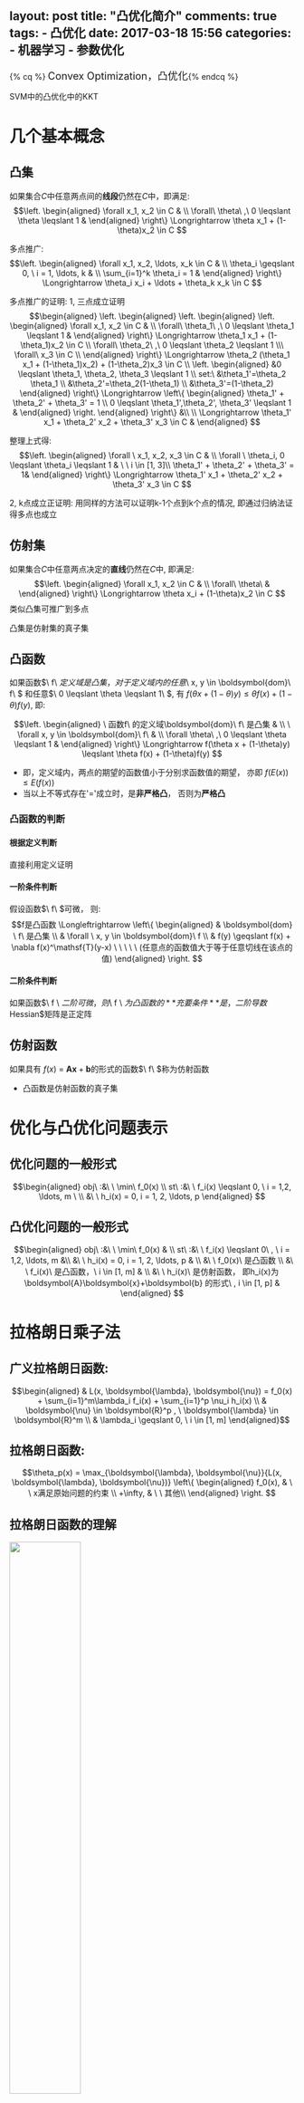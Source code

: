 layout: post
title: "凸优化简介"
comments: true
tags:
	- 凸优化
date: 2017-03-18 15:56
categories:
    - 机器学习
    - 参数优化
---

{% cq %} <font size=4>Convex Optimization，凸优化</font>{% endcq %}

SVM中的凸优化中的KKT
<!-- more -->

# 几个基本概念

## 凸集

如果集合$C$中任意两点间的**线段**仍然在$C$中，即满足:
$$\left.
\begin{aligned}
  \forall x_1, x_2 \in C &  \\
\forall\ \theta\ ,\ 0 \leqslant \theta \leqslant 1 &
\end{aligned}
\right\} \Longrightarrow \theta x_1 + (1-\theta)x_2 \in C
$$

多点推广:
$$\left.
\begin{aligned}
  \forall x_1, x_2, \ldots, x_k \in C &  \\
  \theta_i \geqslant 0, \ i = 1, \ldots, k & \\
  \sum_{i=1}^k \theta_i = 1 &
\end{aligned}
\right\} \Longrightarrow \theta_i x_i + \ldots + \theta_k x_k \in C
$$

多点推广的证明:
1, 三点成立证明
$$\begin{aligned}
 \left.
\begin{aligned}
    \left.
        \begin{aligned}
            \left.
                \begin{aligned}
                    \forall x_1, x_2 \in C &  \\
                    \forall\ \theta_1\ ,\ 0 \leqslant \theta_1 \leqslant 1 &
                \end{aligned}
            \right\} \Longrightarrow \theta_1 x_1 + (1-\theta_1)x_2 \in C \\
            \forall\ \theta_2\ ,\ 0 \leqslant \theta_2 \leqslant 1 \\\
            \forall\ x_3 \in C \\
        \end{aligned}
    \right\} \Longrightarrow \theta_2 (\theta_1 x_1 + (1-\theta_1)x_2) + (1-\theta_2)x_3 \in C \\
   \left.
        \begin{aligned}
            &0 \leqslant \theta_1, \theta_2, \theta_3 \leqslant 1 \\
            set:\ &\theta_1'=\theta_2 \theta_1 \\
            &\theta_2'=\theta_2(1-\theta_1) \\
            &\theta_3'=(1-\theta_2)
        \end{aligned}
    \right\} \Longrightarrow \left\{
    \begin{aligned}
        \theta_1' + \theta_2' + \theta_3' = 1 \\
        0 \leqslant \theta_1',\theta_2', \theta_3' \leqslant 1 &
    \end{aligned}
    \right.
\end{aligned}
\right\} &\\
\\
\Longrightarrow \theta_1' x_1 + \theta_2' x_2 + \theta_3' x_3 \in C  &
\end{aligned}
$$

整理上式得:
$$\left.
\begin{aligned}
  \forall \  x_1, x_2, x_3 \in C &  \\
  \forall \ \theta_i, 0 \leqslant \theta_i \leqslant 1 & \ \ i \in [1, 3]\\
  \theta_1' + \theta_2' + \theta_3' = 1&
\end{aligned}
\right\} \Longrightarrow \theta_1' x_1 + \theta_2' x_2  + \theta_3' x_3  \in C
$$

2, k点成立正证明:
用同样的方法可以证明k-1个点到k个点的情况, 即通过归纳法证得多点也成立


## 仿射集
如果集合$C$中任意两点决定的**直线**仍然在$C$中, 即满足:
$$\left.
\begin{aligned}
  \forall x_1, x_2 \in C &  \\
\forall\ \theta\ &
\end{aligned}
\right\} \Longrightarrow \theta x_i + (1-\theta)x_2 \in C
$$
类似凸集可推广到多点

凸集是仿射集的真子集

## 凸函数
如果函数$\ f\ $定义域是凸集，对于定义域内的任意$\ x, y \in \boldsymbol{dom}\ f\ $ 和任意$\ 0 \leqslant \theta \leqslant 1\ $, 有 $f\big(\theta x + (1-\theta)y\big) \leqslant \theta f(x) + (1-\theta)f(y)$, 即:

$$\left.
\begin{aligned}
\ 函数f\ 的定义域\boldsymbol{dom}\ f\ 是凸集 &  \\
\ \forall x, y \in \boldsymbol{dom}\ f\  &  \\
\forall \theta\ ,\ 0 \leqslant \theta \leqslant 1 &
\end{aligned}
\right\} \Longrightarrow f(\theta x + (1-\theta)y) \leqslant \theta f(x) + (1-\theta)f(y)
$$

* 即，定义域内，两点的期望的函数值小于分别求函数值的期望， 亦即$\ f(E(x)) \leqslant E(f(x))$
* 当以上不等式存在'$=$'成立时，是**非严格凸**， 否则为**严格凸**


### 凸函数的判断
#### 根据定义判断
直接利用定义证明

#### 一阶条件判断
假设函数$\ f\ $可微， 则:
$$f是凸函数 \Longleftrightarrow
\left\{
\begin{aligned}
& \boldsymbol{dom} \ f\  是凸集 \\
& \forall \ x, y \in \boldsymbol{dom}\ f \\
& f(y) \geqslant f(x) + \nabla f(x)^\mathsf{T}(y-x)  \ \ \ \ \ (任意点的函数值大于等于任意切线在该点的值)
\end{aligned}
\right.
$$

#### 二阶条件判断
如果函数$\ f \ $二阶可微， 则$\ f \ $为凸函数的**充要条件**是， 二阶导数$Hessian$矩阵是正定阵

## 仿射函数
如果具有 $f(x)\ =\ \boldsymbol{A}\boldsymbol{x}+\boldsymbol{b}$的形式的函数$\ f\ $称为仿射函数

- 凸函数是仿射函数的真子集

# 优化与凸优化问题表示

## 优化问题的一般形式
$$\begin{aligned}
obj\ :&\ \ \min\ f_0(x)  \\
st\ :&\ \ f_i(x) \leqslant 0, \ i = 1,2, \ldots, m \  \\
&\ \ h_i(x) = 0, i = 1, 2, \ldots, p
\end{aligned}
$$

## 凸优化问题的一般形式
$$\begin{aligned}
obj\ :&\ \ \min\ f_0(x) & \\
st\ :&\ \ f_i(x) \leqslant 0\ , \ i = 1,2, \ldots, m &\\
&\ \ h_i(x) = 0, i = 1, 2, \ldots, p & \\
&\ \ f_0(x)\ 是凸函数 \\
&\ \ f_i(x)\ 是凸函数，\  i \in [1, m] & \\
&\ \ h_i(x)\ 是仿射函数， 即h_i(x)为\boldsymbol{A}\boldsymbol{x}+\boldsymbol{b} 的形式\ , i \in [1, p] &
\end{aligned}
$$

# 拉格朗日乘子法
## 广义拉格朗日函数:

$$\begin{aligned}
& L(x, \boldsymbol{\lambda}, \boldsymbol{\nu}) = f_0(x) + \sum_{i=1}^m\lambda_i f_i(x) + \sum_{i=1}^p \nu_i h_i(x) \\
& \boldsymbol{\nu} \in \boldsymbol{R}^p , \  \boldsymbol{\lambda} \in \boldsymbol{R}^m \\
& \lambda_i \geqslant 0, \ i \in [1, m]
\end{aligned}$$


## 拉格朗日函数:
$$\theta_p(x) = \max_{\boldsymbol{\lambda}, \boldsymbol{\nu}}{L(x, \boldsymbol{\lambda}, \boldsymbol{\nu})}
\left\{
\begin{aligned}
 f_0(x), & \ \  x满足原始问题的约束  \\
 +\infty, & \ \ 其他\\
\end{aligned}
\right.
$$

## 拉格朗日函数的理解
<img src="/pic/ml/down/LagrangeMultipliers2D.svg.png" width="50%" height="50%" style="margin: 0 auto"> <center>([图1](https://en.wikipedia.org/wiki/Lagrange_multiplier), $\ f_0(x)$等高线示与约束条件示意图,蓝色箭头方向为等高线对应值降低的方向,<br>当$g(x, y) - c = 0$时红色线表示等式约束;<br>当$g(x, y) - c \leqslant 0$ 红色线箭头方向为不等式约束成立的方向)</center>


- 等高线:
考虑三维情况, $z=f_0(x, y)$的情况，等高面$z = d$与函数$f_0(x, y)$相交的部分为等高线, 等高线在$(x, y)$平面的投影可表示为$f_0(x, y)=d$


### 一个等式的约束问题

如图假设等式约束为 $h_1(x, y)=g(x, y) - c=0$， 拉格朗日函数表示为: $L=f_0(x, y) + \nu h_1(x, y)$. 如果函数$f_0(x, y)$ 的值域连续, 则其等高线投影与$g(x, y) -c$相切处取得等式约束条件下的极值，此时$f_0(x, y)$


$$\left.
\begin{aligned}
    & \left.
    \begin{aligned}
         f_0(x, y)与h_1(x, y)相切\Rightarrow  \nabla_{x, y} f_0(x,  y) = \nu' (\nabla_{x, y} h_1(x, y)) \Rightarrow \nabla_{x, y}[f_0 + \nu(h_1)] =0 & \\
          h_1(x,y)=0 \Rightarrow \nabla_{\nu}[f_0 + \nu(h_1)]  = 0 &
    \end{aligned}
    \right\} \\
    \\
    & \Longrightarrow  \nabla_{x, y, \nu} \big[f_0(x) + \nu h_1(x) \big]  = 0
    \\
    & \Longrightarrow 目标函数f(x,y)在一个等式约束条件下取得最值处的解与L=f_(x, y) + \nu h_1(x,y)极值的解等价
\end{aligned}
\right.
$$  
- *注*:
$\nu'$ 可以看作是两个等价切线(超平面)的系数, 同分割超平面的等价超平面的系数$k$
$\nu = -\nu'$

### 多个等式约束问题

<img src="/pic/ml/down/600px-As_wiki_lgm_parab.svg.png" width="45%" height="45%" style="margin: 0 auto"> <center>([图2](https://en.wikipedia.org/wiki/Lagrange_multiplier),等高线及含有两个约束条件的情况示意图)</center>


多个等式约束看作在满足约束条件下集合处， 定义极值处的梯度方向为多个约束加权后得到的梯度和目标函数$f_0(极点)$处的梯度平行
即极值处满足:
$$\left.
\begin{aligned}
    & \nabla_{\boldsymbol{x}} f(x) = \sum_{i=1}^p \lambda_i' \nabla_{\boldsymbol{\boldsymbol{x}}}  f_i(\boldsymbol{x})  \\
    & f_i(x) = 0, \ \ i = 1,\ldots,  m
\end{aligned}
\right\} \Longrightarrow \nabla_{\boldsymbol{x}, \boldsymbol{\lambda}} \big[f_0(x) + \sum_{i=1}^p \lambda_i f_i(x)\big] = 0, \ \ \ \ 当\lambda_i \neq 0时, \ \ i = 1,\ldots,  m
$$

### 一个不等式等式约束
假设目标函数$\min f_0(x)$， 有不等式约束$f_1(x) < 0$
如图1表示， 当不等式约束有效时，须使得目标函数的函数值减小的方向与不等式约束成立的方向相反**且**目标函数与不等式约束的边界相切时取得极值. 即如果约束有效的情况下， 目标函数取得极值时一定在约束的边界处， 问题可以简化为等式约束的情况

边界有效时: 目标函数的函数值减小的方向与不等式约束成立的方向相反
则:
$$\left.
\begin{aligned}
    f_0(x)降低方向的梯度为: -\nabla f_0(x)  & \\
    f_1(x) < 0所表示定义域方向梯度方向为: -\nabla f_1(x) & \\
    f_0(x)与f_1(x)相切，且降低方向的梯度和定义域方向梯度相反 &
\end{aligned}
\right\} \Longrightarrow
\left\{
\begin{aligned}
    & \nabla f_0(x) = -\lambda \nabla f_1(x) \\
    & \lambda > 0
\end{aligned}
\right.
$$

考虑不等式约束无效的情况， 目标函数降低方向的梯度和定义域方向梯度相同， 即假设不等式约束成立的方向为图1中红色箭头相反的方向， 此时仍然可以有目标函数与不等式约束边界相切， 但是所求$\lambda < 0$， 且此时切点对应的函数值显然不是极值处

另外，只考虑不等式约束时， 不等式自身约束恒成立力时(或着当有多个约束时， 其他约束的定义域为该约束的子集. 即该约束对所有约束的交集无贡献)， 该约束项的乘子可为0.

综上: 考虑约束的有效性综， 不等式约束的朗格朗日乘$\lambda \leqslant 0$， 等号拉格朗日乘子等于0时，代表约束对取得最值时无贡献

### 多个不等式约束
多个不等式约束同多个不等式约束的情况. 其中每个不等式约束的朗格朗日乘子均大于等于0

### 多个等式约束和多个不等式约束的情况
同多个等式约束情况， 取得极值处可看作是在可行域内有效约束内**且**由权值为拉格朗日乘子加权作为梯度平行于原函数的梯度


## 原问题的拉格朗日函数
$$L_P= \min_{\boldsymbol{x}}\max_{\boldsymbol{\lambda}, \boldsymbol{\nu}} {L(\boldsymbol{x}, \boldsymbol{\lambda}, \boldsymbol{\nu})}$$

## 原问题的拉格朗日对偶函数
对偶函数
$$
令, g(\boldsymbol{\lambda}, \boldsymbol{\nu})
= \inf_{x \in D} L(\boldsymbol{\lambda}, \boldsymbol{\nu})
= \inf_{x \in D}(f_0(x) + \sum_{i=1}^m\lambda_i f_i(x) + \sum_{i=1}^p \nu_i  h_i(x))
$$

$$L_D = \max_{\boldsymbol{\lambda}, \boldsymbol{\nu}}\min_{x} {L(x, \lambda, \nu)} = \max_{\boldsymbol{\lambda}, \boldsymbol{\nu}}g(\boldsymbol{\lambda}, \boldsymbol{\nu}) $$

$g(\boldsymbol{\lambda}, \boldsymbol{\nu})$被求极小的部分： 可以看成给定一个$\boldsymbol{x}$, 有$常数 + 常数向量1 \cdot \boldsymbol{\lambda} + 常数向量2 \cdot \boldsymbol{\nu}$， 即为关于${\lambda}, \boldsymbol{\nu})$仿射的； 考虑极小问题，是由无数个, 确定的$\boldsymbol{x}$对应的仿射函数逐点求下界，由仿射函数的下界求交集是凹的. 所以$g(\boldsymbol{\lambda}, \boldsymbol{\nu})$ 是凹的



## 原问题拉格朗日函数与对偶函数的关系
假设原问题和其对偶问题均有最优值

$$\begin{aligned}
& \min_{x} {L(x, \lambda, \nu)} \leqslant L(x, \lambda, \nu) \leqslant \max_{\lambda, \nu} {L(x, \lambda, \nu)} \\
\Longrightarrow \ & \max_{\lambda, \nu}\min_{x} {L(x, \lambda, \nu)} \leqslant L(x, \lambda, \nu) \leqslant \min_{x}\max_{\lambda, \nu} {L(x, \lambda, \nu)} \\
\Longrightarrow \ & L_D \leqslant L_P
\end{aligned}
$$

当上式子取得等号时， 称为强对偶.

## Slater 准则
用于凸优化问题中，强对偶条件成立是否存在

$$\left.
\begin{aligned}
    原问题为凸优化问题 & \\
    存在 x \in 约束条件的交集， 使得 f_i(x) < 0, i = 1,\ldots,  m & \\
\end{aligned}
\right\} \Longrightarrow 该问题的强对偶性可以达到
$$

对于在不等式约束函数为仿射函数的情况，只需要找到的$x$，满足原不等式即可（满足"$\leqslant$"， 而不需要更强的条件"$<$"）
整理得：
$$\left.
\begin{aligned}
    原问题为凸优化问题 & \\
    存在 x \in 约束条件的交集且f_i(x)不是仿射的满足f_i(x) < 0, \ i = 1,\ldots, k & \\
\end{aligned}
\right\} \Longrightarrow 该问题的强对偶性可以达到
$$


证明见:《凸优化》－ 清华出版社 Stephen Boyd 等著， 王书宁等译，$P_{226} - P_{228}$


## KKT条件
强对偶成立时，最优解需要满足的条件

令$x^*$是原问题的最优解，$(\lambda^*， \nu^*)$对偶问题的最优解
则，
$$
\begin{eqnarray}
原始约束问题的最值=拉格朗日对偶问题的最值 \Rightarrow
    & \ f_0(x^*) & = & g(\lambda^*, \nu^*)  \\
对偶问题的定义\Rightarrow
    &  & = & \inf_{x}\big(f_0(x) + \sum_{i=1}^m \lambda_i^* f_i(x) + \sum_{i=1}^p \nu^*h_i(x)\big) \\
任意x的逐点求下解值小于其中一个x的值\Rightarrow
    & & \leqslant & f_0(x^*) + \sum_{i=1}^m \lambda_i^* f_i(x^*) + \sum_{i=1}^p \nu^*h_i(x^*) \\
不等式约束项小于等于0，等式约束项等于0 \Rightarrow
    & & \leqslant & f_0(x^*) \\
\end{eqnarray}
$$

由$A \leqslant B \leqslant A$形式得， $B = A$
即有：

$$
\left.
\begin{aligned}
\left.
\begin{aligned}
\left.
\begin{aligned}
f_0(x^*) + \sum_{i=1}^m \lambda_i^* f_i(x^*) + \sum_{i=1}^p \nu_i^*h_i(x^*) = f_0(x^*) \\
优化问题不等式约束，f_i(x) \leqslant 0 \\
优化问题的等式约束， h_i(x) = 0 \\
\lambda_i \geqslant 0
\end{aligned}
\right\} \Longrightarrow \lambda_i^*f_i(x^*) = 0，  i = 1,2, \ldots, m \ \ \ \ & \\
f_i(x) \leqslant 0，   i = 1,2, \ldots, p \ \ \ \ &  \\
h_i(x) = 0， i = 1,2, \ldots, p \ \ \ \ &  \\
\lambda_i \geqslant 0，  i = 1,2, \ldots, m \ \ \ \ &  \\
拉格朗日函数在x^*处取得极小值： \nabla_{\boldsymbol{x}} \big[f_0(x) + \sum_{i=1}^m \lambda_i^* f_i(x) + \sum_{i=1}^m \nu_i^*h_i(x) \big]_{x=x^*} = 0  \ \ \ \ &
\end{aligned}
\right\} KKT条件
\end{aligned}
\right.
$$

其中 $\lambda_i^*f_i(x^*)$为松弛条件
有：
$$\left\{
\begin{aligned}
    & 当 f_i(x) < 0时， \lambda_i = 0. \ 该约束条件为非边界条件，不影响极值 \\
    & 当 f_i(x) = 0时， \lambda_i > 0. \ 该约束条件为边界条件，在SVM中该点为支撑向量
\end{aligned}
\right.
$$

对于非凸问题， 拉格朗日函数的极值未必是原问题的最值， 所以未必是最优解。
对于凸的问题， 满足KKT条件即为原始约束问题的最优解， KKT条件是最优性充要条件

# ...
待续...


# 参考资料
[1] 《凸优化》，清华出版社 Stephen Boyd，Lieven Vandenberghe著， 王书宁等译  
[2] 维基百科-Lagrange multiplier <https://en.wikipedia.org/wiki/Lagrange_multiplier>  
[3] 维基百科-拉格朗日乘数 <https://zh.wikipedia.org/wiki/拉格朗日乘数>  
[4]《统计学习方法》，李航著  


